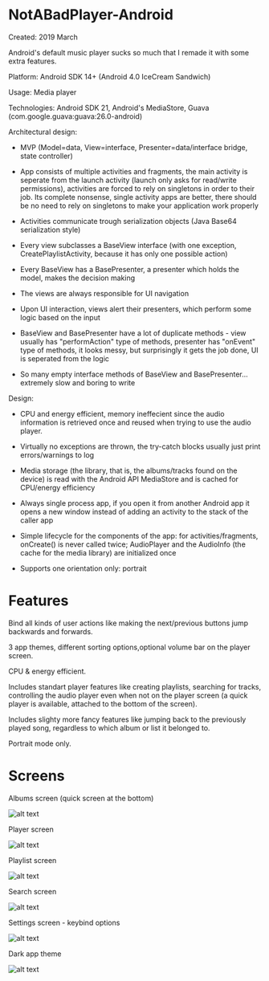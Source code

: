 # NotABadPlayer-Android

Created: 2019 March

Android's default music player sucks so much that I remade it with some extra features.

Platform: Android SDK 14+ (Android 4.0 IceCream Sandwich)

Usage: Media player

Technologies: Android SDK 21, Android's MediaStore, Guava (com.google.guava:guava:26.0-android)

Architectural design:

* MVP (Model=data, View=interface, Presenter=data/interface bridge, state controller)

* App consists of multiple activities and fragments, the main activity is seperate from the launch activity (launch only asks for read/write permissions), activities are forced to rely on singletons in order to their job. Its complete nonsense, single activity apps are better, there should be no need to rely on singletons to make your application work properly

* Activities communicate trough serialization objects (Java Base64 serialization style)

* Every view subclasses a BaseView interface (with one exception, CreatePlaylistActivity, because it has only one possible action)

* Every BaseView has a BasePresenter, a presenter which holds the model, makes the decision making

* The views are always responsible for UI navigation

* Upon UI interaction, views alert their presenters, which perform some logic based on the input

* BaseView and BasePresenter have a lot of duplicate methods - view usually has "performAction" type of methods,
  presenter has "onEvent" type of methods, it looks messy, but surprisingly it gets the job done, UI is seperated from the logic
  
* So many empty interface methods of BaseView and BasePresenter... extremely slow and boring to write

Design:

* CPU and energy efficient, memory ineffecient since the audio information is retrieved once and reused when trying to use the audio player.

* Virtually no exceptions are thrown, the try-catch blocks usually just print errors/warnings to log

* Media storage (the library, that is, the albums/tracks found on the device) is read with the Android API MediaStore and is cached for CPU/energy efficiency

* Always single process app, if you open it from another Android app it opens a new window instead of adding an activity to the stack of the caller app

* Simple lifecycle for the components of the app: for activities/fragments, onCreate() is never called twice; AudioPlayer and the AudioInfo (the cache for the media library) are initialized once

* Supports one orientation only: portrait

# Features

Bind all kinds of user actions like making the next/previous buttons jump backwards and forwards.

3 app themes, different sorting options,optional volume bar on the player screen.

CPU & energy efficient.

Includes standart player features like creating playlists, searching for tracks, controlling the audio player even when not on the player screen (a quick player is available, attached to the bottom of the screen).

Includes slighty more fancy features like jumping back to the previously played song, regardless to which album or list it belonged to.

Portrait mode only.

# Screens

Albums screen (quick screen at the bottom)

![alt text](https://github.com/felixisto/NotABadPlayer-Android/blob/master/About/1.jpg)

Player screen

![alt text](https://github.com/felixisto/NotABadPlayer-Android/blob/master/About/2.jpg)

Playlist screen

![alt text](https://github.com/felixisto/NotABadPlayer-Android/blob/master/About/3.jpg)

Search screen

![alt text](https://github.com/felixisto/NotABadPlayer-Android/blob/master/About/4.jpg)

Settings screen - keybind options

![alt text](https://github.com/felixisto/NotABadPlayer-Android/blob/master/About/8.jpg)

Dark app theme

![alt text](https://github.com/felixisto/NotABadPlayer-Android/blob/master/About/7.jpg)
